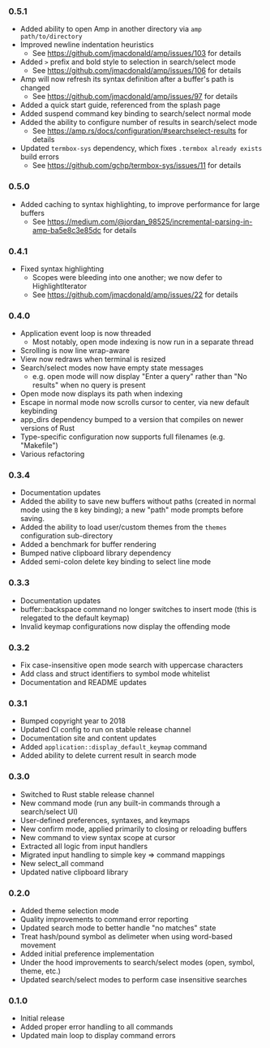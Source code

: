 ### 0.5.1

* Added ability to open Amp in another directory via `amp path/to/directory`
* Improved newline indentation heuristics
  * See https://github.com/jmacdonald/amp/issues/103 for details
* Added `>` prefix and bold style to selection in search/select mode
  * See https://github.com/jmacdonald/amp/issues/106 for details
* Amp will now refresh its syntax definition after a buffer's path is changed
  * See https://github.com/jmacdonald/amp/issues/97 for details
* Added a quick start guide, referenced from the splash page
* Added suspend command key binding to search/select normal mode
* Added the ability to configure number of results in search/select mode
  * See https://amp.rs/docs/configuration/#searchselect-results for details
* Updated `termbox-sys` dependency, which fixes `.termbox already exists` build errors
  * See https://github.com/gchp/termbox-sys/issues/11 for details

### 0.5.0

* Added caching to syntax highlighting, to improve performance for large buffers
  * See https://medium.com/@jordan_98525/incremental-parsing-in-amp-ba5e8c3e85dc for details

### 0.4.1

* Fixed syntax highlighting
  * Scopes were bleeding into one another; we now defer to HighlightIterator
  * See https://github.com/jmacdonald/amp/issues/22 for details

### 0.4.0

* Application event loop is now threaded
  * Most notably, open mode indexing is now run in a separate thread
* Scrolling is now line wrap-aware
* View now redraws when terminal is resized
* Search/select modes now have empty state messages
  * e.g. open mode will now display "Enter a query" rather than "No results" when no query is present
* Open mode now displays its path when indexing
* Escape in normal mode now scrolls cursor to center, via new default keybinding
* app_dirs dependency bumped to a version that compiles on newer versions of Rust
* Type-specific configuration now supports full filenames (e.g. "Makefile")
* Various refactoring

### 0.3.4

* Documentation updates
* Added the ability to save new buffers without paths (created in normal mode
  using the `B` key binding); a new "path" mode prompts before saving.
* Added the ability to load user/custom themes from the `themes` configuration
  sub-directory
* Added a benchmark for buffer rendering
* Bumped native clipboard library dependency
* Added semi-colon delete key binding to select line mode

### 0.3.3

* Documentation updates
* buffer::backspace command no longer switches to insert mode
  (this is relegated to the default keymap)
* Invalid keymap configurations now display the offending mode

### 0.3.2

* Fix case-insensitive open mode search with uppercase characters
* Add class and struct identifiers to symbol mode whitelist
* Documentation and README updates

### 0.3.1

* Bumped copyright year to 2018
* Updated CI config to run on stable release channel
* Documentation site and content updates
* Added `application::display_default_keymap` command
* Added ability to delete current result in search mode

### 0.3.0

* Switched to Rust stable release channel
* New command mode (run any built-in commands through a search/select UI)
* User-defined preferences, syntaxes, and keymaps
* New confirm mode, applied primarily to closing or reloading buffers
* New command to view syntax scope at cursor
* Extracted all logic from input handlers
* Migrated input handling to simple key => command mappings
* New select_all command
* Updated native clipboard library


### 0.2.0

* Added theme selection mode
* Quality improvements to command error reporting
* Updated search mode to better handle "no matches" state
* Treat hash/pound symbol as delimeter when using word-based movement
* Added initial preference implementation
* Under the hood improvements to search/select modes (open, symbol, theme, etc.)
* Updated search/select modes to perform case insensitive searches

### 0.1.0

* Initial release
* Added proper error handling to all commands
* Updated main loop to display command errors
